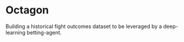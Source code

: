 # Octagon

Building a historical fight outcomes dataset to be leveraged by a deep-learning betting-agent. 
